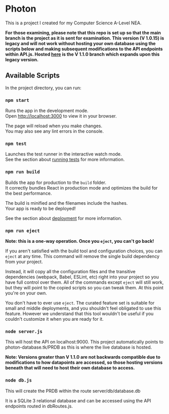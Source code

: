 # Photon

This is a project I created for my Computer Science A-Level NEA.

**For those examining, please note that this repo is set up so that the main branch is the project as it is sent for examination. This version (V 1.0.15) is legacy and will not work without hosting your own database using the scripts below and making subsequent modifications to the API endpoints within API.js. Hosted [here](https://bhasvic-photon.vercel.app/) is the V 1.1.0 branch which expands upon this legacy version.**

## Available Scripts

In the project directory, you can run:

### `npm start`

Runs the app in the development mode.\
Open [http://localhost:3000](http://localhost:3000) to view it in your browser.

The page will reload when you make changes.\
You may also see any lint errors in the console.

### `npm test`

Launches the test runner in the interactive watch mode.\
See the section about [running tests](https://facebook.github.io/create-react-app/docs/running-tests) for more information.

### `npm run build`

Builds the app for production to the `build` folder.\
It correctly bundles React in production mode and optimizes the build for the best performance.

The build is minified and the filenames include the hashes.\
Your app is ready to be deployed!

See the section about [deployment](https://facebook.github.io/create-react-app/docs/deployment) for more information.

### `npm run eject`

**Note: this is a one-way operation. Once you `eject`, you can't go back!**

If you aren't satisfied with the build tool and configuration choices, you can `eject` at any time. This command will remove the single build dependency from your project.

Instead, it will copy all the configuration files and the transitive dependencies (webpack, Babel, ESLint, etc) right into your project so you have full control over them. All of the commands except `eject` will still work, but they will point to the copied scripts so you can tweak them. At this point you're on your own.

You don't have to ever use `eject`. The curated feature set is suitable for small and middle deployments, and you shouldn't feel obligated to use this feature. However we understand that this tool wouldn't be useful if you couldn't customize it when you are ready for it.

### `node server.js`

This will host the API on localhost:9000. This project automatically points to photon-database.tk/PRDB as this is where the live database is hosted.

**Note: Versions greater than V 1.1.0 are not backwards compatible due to modifications to how datapoints are accessed, so those hosting versions beneath that will need to host their own database to access.**

### `node db.js`

This will create the PRDB within the route server/db/database.db

It is a SQLite 3 relational database and can be accessed using the API endpoints routed in dbRoutes.js.


